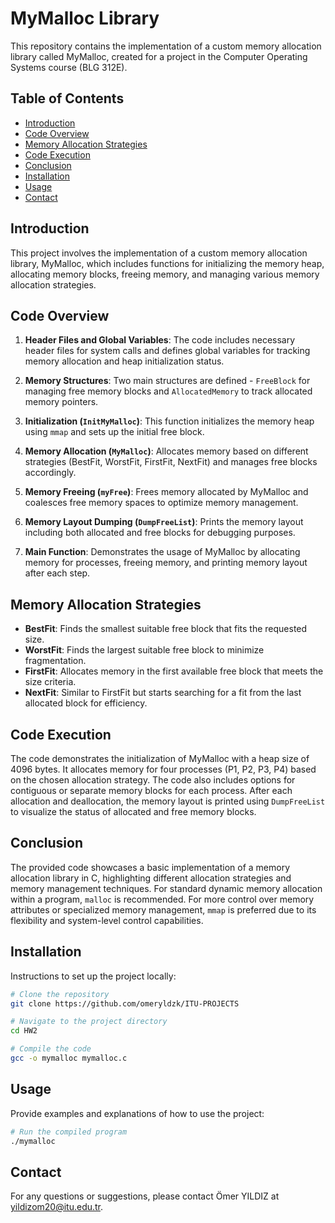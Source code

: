 # MyMalloc Library

This repository contains the implementation of a custom memory allocation library called MyMalloc, created for a project in the Computer Operating Systems course (BLG 312E).

## Table of Contents

- [Introduction](#introduction)
- [Code Overview](#code-overview)
- [Memory Allocation Strategies](#memory-allocation-strategies)
- [Code Execution](#code-execution)
- [Conclusion](#conclusion)
- [Installation](#installation)
- [Usage](#usage)
- [Contact](#contact)

## Introduction

This project involves the implementation of a custom memory allocation library, MyMalloc, which includes functions for initializing the memory heap, allocating memory blocks, freeing memory, and managing various memory allocation strategies.

## Code Overview

1. **Header Files and Global Variables**: The code includes necessary header files for system calls and defines global variables for tracking memory allocation and heap initialization status.

2. **Memory Structures**: Two main structures are defined - `FreeBlock` for managing free memory blocks and `AllocatedMemory` to track allocated memory pointers.

3. **Initialization (`InitMyMalloc`)**: This function initializes the memory heap using `mmap` and sets up the initial free block.

4. **Memory Allocation (`MyMalloc`)**: Allocates memory based on different strategies (BestFit, WorstFit, FirstFit, NextFit) and manages free blocks accordingly.

5. **Memory Freeing (`myFree`)**: Frees memory allocated by MyMalloc and coalesces free memory spaces to optimize memory management.

6. **Memory Layout Dumping (`DumpFreeList`)**: Prints the memory layout including both allocated and free blocks for debugging purposes.

7. **Main Function**: Demonstrates the usage of MyMalloc by allocating memory for processes, freeing memory, and printing memory layout after each step.

## Memory Allocation Strategies

- **BestFit**: Finds the smallest suitable free block that fits the requested size.
- **WorstFit**: Finds the largest suitable free block to minimize fragmentation.
- **FirstFit**: Allocates memory in the first available free block that meets the size criteria.
- **NextFit**: Similar to FirstFit but starts searching for a fit from the last allocated block for efficiency.

## Code Execution

The code demonstrates the initialization of MyMalloc with a heap size of 4096 bytes. It allocates memory for four processes (P1, P2, P3, P4) based on the chosen allocation strategy. The code also includes options for contiguous or separate memory blocks for each process. After each allocation and deallocation, the memory layout is printed using `DumpFreeList` to visualize the status of allocated and free memory blocks.

## Conclusion

The provided code showcases a basic implementation of a memory allocation library in C, highlighting different allocation strategies and memory management techniques. For standard dynamic memory allocation within a program, `malloc` is recommended. For more control over memory attributes or specialized memory management, `mmap` is preferred due to its flexibility and system-level control capabilities.

## Installation

Instructions to set up the project locally:

```bash
# Clone the repository
git clone https://github.com/omeryldzk/ITU-PROJECTS

# Navigate to the project directory
cd HW2

# Compile the code
gcc -o mymalloc mymalloc.c
```
## Usage
Provide examples and explanations of how to use the project:
```bash
# Run the compiled program
./mymalloc
```
## Contact
For any questions or suggestions, please contact Ömer YILDIZ at yildizom20@itu.edu.tr.

